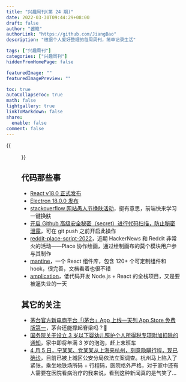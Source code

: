 ```yaml
---
title: "兴趣周刊(第 24 期)"
date: 2022-03-30T09:44:29+08:00
draft: false
author: "酱鲍"
authorLink: "https://github.com/JiangBao"
description: "根据个人爱好整理的每周周刊，简单记录生活"

tags: ["兴趣周刊"]
categories: ["兴趣周刊"]
hiddenFromHomePage: false

featuredImage: ""
featuredImagePreview: ""

toc: true
autoCollapseToc: true
math: false
lightgallery: true
linkToMarkdown: false
share:
  enable: false
comment: false
---
```


<!--more-->
{{<figure src="https://jiangbao-1258001083.cos.ap-shanghai.myqcloud.com/stackoverflow-20220401.jpg" title="stackoverflow 愚人节换肤，默认 3D 皮肤让我以为进错网站 😂">}}

## 代码那些事
* [React v18.0 正式发布](https://reactjs.org/blog/2022/03/29/react-v18.html)
* [Electron 18.0.0 发布](https://www.electronjs.org/blog/electron-18-0)
* [stackoverflow 网站愚人节换肤活动](https://stackoverflow.blog/2022/03/31/time-to-get-on-trend-filters/)，挺有意思，前端快来学习一键换肤
* [开启 Github 高级安全秘密（secret）进行代码扫描，防止秘密泄露](https://github.blog/2022-04-04-push-protection-github-advanced-security/)，可在 git push 之前开启此操作
* [reddit-place-script-2022](https://github.com/rdeepak2002/reddit-place-script-2022)，近期 HackerNews 和 Reddit 非常火的活动——Place 协作绘画，通过绘制画布的莫个模块用户参与其制作
* [mantine](https://mantine.dev/)，一个 React 组件库，包含 120+ 个可定制组件和 hook，很完善，文档看着也很不错
* [amplication](https://amplication.com/)，低代码开发 Node.js + React 的全栈项目，又是要被逼失业的一天

## 其它的关注
* [茅台官方新电商平台「i茅台」App 上线一天列 App Store 免费版第一](https://news.cnstock.com/news,bwkx-202203-4853446.htm)，茅台还能撑起脊梁吗？🤔
* [国务院关于设立 3 岁以下婴幼儿照护个人所得税专项附加扣除的通知](http://www.gov.cn/zhengce/content/2022-03/28/content_5682013.htm)，家中即将年满 3 岁的泡泡，赶上末班车
* [4 月 5 日，宁某某、党某某从上海来杭州，刻意隐瞒行程，现已确诊](https://www.zhihu.com/question/526276109)，目前已被上城区公安分局依法立案调查。杭州马上陷入了紧张，乘坐地铁场所码 + 行程码，医院格外严格，对于家中还有人需要在医院看病治疗的我来说，看到这种新闻真的是气笑了...
